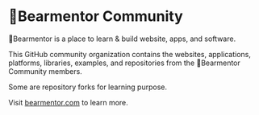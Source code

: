 # 🐻Bearmentor Community

🐻Bearmentor is a place to learn & build website, apps, and software.

This GitHub community organization contains the websites, applications, platforms, libraries, examples, and repositories from the 🐻Bearmentor Community members.

Some are repository forks for learning purpose.

Visit [bearmentor.com](https://bearmentor.com) to learn more.
